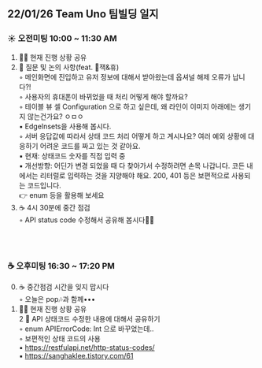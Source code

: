 ## 22/01/26 Team Uno 팀빌딩 일지
### ☀️ 오전미팅 10:00 ~ 11:30 AM
1. 🧑‍💻 현재 진행 상황 공유<br/>
2. 🙋 질문 및 논의 사항(feat. 🎄잭&휴)<br/>
    ◦ 메인화면에 진입하고 유저 정보에 대해서 받아왔는데 옵셔널 해제 오류가 납니다?!<br/>
    ◦ 사용자의 휴대폰이 바뀌었을 때 처리 어떻게 해야 할까요?<br/>
    ◦  테이블 뷰 셀 Configuration 으로 하고 싶은데, 왜 라인이 이미지 아래에는 생기지 않는건가요? ㅇㅁㅇ<br/>
        ▪ EdgeInsets을 사용해 봅시다.<br/>
    ◦ 서버 응답값에 따라서 상태 코드 처리 어떻게 하고 계시나요? 여러 예외 상황에 대응하기 어려운 코드를 짜고 있는 것 같아요.<br/>
        ▪ 현재: 상태코드 숫자를 직접 입력 중<br/>
        ▪ 개선방향: 어딘가 변경 되었을 때 다 찾아가서 수정하려면 손목 나갑니다. 코든 내에서는 리터럴로 입력하는 것을 지양해야 해요. 200, 401 등은 보편적으로 사용되는 코드입니다.<br/>
        👉 enum 등을 활용해 보세요<br/>
3. ☕️ 4시 30분에 중간 점검<br/>
    ◦ API status code 수정해서 공유해 봅시다💃🕺
<br/><br/>
<br/>

### ☕️ 오후미팅 16:30 ~ 17:20 PM
0. ☕️ 중간점검 시간을 잊지 맙시다<br/>
    ◦ 오늘은 pop🎶과 함께•••<br/>
1. 🧑‍💻 현재 진행 상황 공유<br/>
2 🥕 API 상태코드 수정한 내용에 대해서 공유하기<br/>
    ◦ enum APIErrorCode: Int 으로 바꾸었는데..<br/>
    ◦ 보편적인 상태 코드의 사용<br/>
        ▪ https://restfulapi.net/http-status-codes/ <br/>
        ▪ https://sanghaklee.tistory.com/61<br/>
